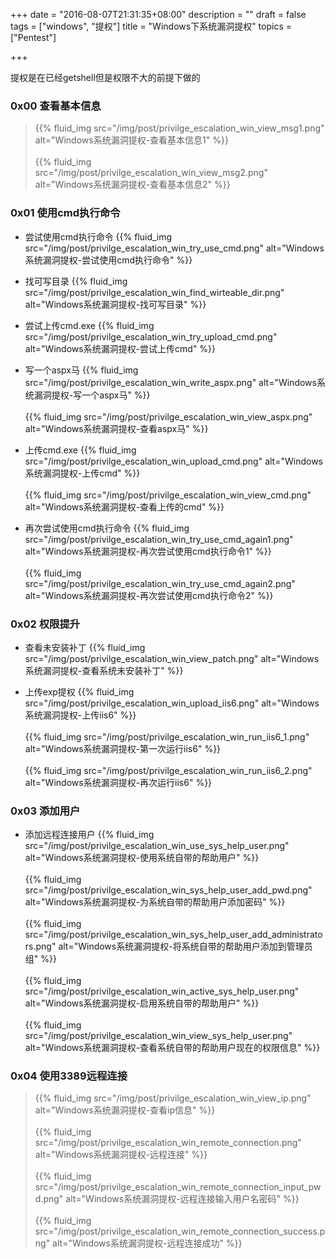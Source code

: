 +++
date = "2016-08-07T21:31:35+08:00"
description = ""
draft = false
tags = ["windows", "提权"]
title = "Windows下系统漏洞提权"
topics = ["Pentest"]

+++

提权是在已经getshell但是权限不大的前提下做的
### 0x00 查看基本信息
> {{% fluid_img src="/img/post/privilge_escalation_win_view_msg1.png" alt="Windows系统漏洞提权-查看基本信息1" %}}
<br /><br />
{{% fluid_img src="/img/post/privilge_escalation_win_view_msg2.png" alt="Windows系统漏洞提权-查看基本信息2" %}}

### 0x01 使用cmd执行命令
* 尝试使用cmd执行命令
{{% fluid_img src="/img/post/privilge_escalation_win_try_use_cmd.png" alt="Windows系统漏洞提权-尝试使用cmd执行命令" %}}

* 找可写目录
{{% fluid_img src="/img/post/privilge_escalation_win_find_wirteable_dir.png" alt="Windows系统漏洞提权-找可写目录" %}}

* 尝试上传cmd.exe
{{% fluid_img src="/img/post/privilge_escalation_win_try_upload_cmd.png" alt="Windows系统漏洞提权-尝试上传cmd" %}}

* 写一个aspx马
{{% fluid_img src="/img/post/privilge_escalation_win_write_aspx.png" alt="Windows系统漏洞提权-写一个aspx马" %}}
<br /><br />
{{% fluid_img src="/img/post/privilge_escalation_win_view_aspx.png" alt="Windows系统漏洞提权-查看aspx马" %}}

* 上传cmd.exe
{{% fluid_img src="/img/post/privilge_escalation_win_upload_cmd.png" alt="Windows系统漏洞提权-上传cmd" %}}
<br /><br />
{{% fluid_img src="/img/post/privilge_escalation_win_view_cmd.png" alt="Windows系统漏洞提权-查看上传的cmd" %}}

* 再次尝试使用cmd执行命令
{{% fluid_img src="/img/post/privilge_escalation_win_try_use_cmd_again1.png" alt="Windows系统漏洞提权-再次尝试使用cmd执行命令1" %}}
<br /><br />
{{% fluid_img src="/img/post/privilge_escalation_win_try_use_cmd_again2.png" alt="Windows系统漏洞提权-再次尝试使用cmd执行命令2" %}}

### 0x02 权限提升
* 查看未安装补丁
{{% fluid_img src="/img/post/privilge_escalation_win_view_patch.png" alt="Windows系统漏洞提权-查看系统未安装补丁" %}}

* 上传exp提权
{{% fluid_img src="/img/post/privilge_escalation_win_upload_iis6.png" alt="Windows系统漏洞提权-上传iis6" %}}
<br /><br />
{{% fluid_img src="/img/post/privilge_escalation_win_run_iis6_1.png" alt="Windows系统漏洞提权-第一次运行iis6" %}}
<br /><br />
{{% fluid_img src="/img/post/privilge_escalation_win_run_iis6_2.png" alt="Windows系统漏洞提权-再次运行iis6" %}}

### 0x03 添加用户
* 添加远程连接用户
{{% fluid_img src="/img/post/privilge_escalation_win_use_sys_help_user.png" alt="Windows系统漏洞提权-使用系统自带的帮助用户" %}}
<br /><br />
{{% fluid_img src="/img/post/privilge_escalation_win_sys_help_user_add_pwd.png" alt="Windows系统漏洞提权-为系统自带的帮助用户添加密码" %}}
<br /><br />
{{% fluid_img src="/img/post/privilge_escalation_win_sys_help_user_add_administrators.png" alt="Windows系统漏洞提权-将系统自带的帮助用户添加到管理员组" %}}
<br /><br />
{{% fluid_img src="/img/post/privilge_escalation_win_active_sys_help_user.png" alt="Windows系统漏洞提权-启用系统自带的帮助用户" %}}
<br /><br />
{{% fluid_img src="/img/post/privilge_escalation_win_view_sys_help_user.png" alt="Windows系统漏洞提权-查看系统自带的帮助用户现在的权限信息" %}}

### 0x04 使用3389远程连接
> {{% fluid_img src="/img/post/privilge_escalation_win_view_ip.png" alt="Windows系统漏洞提权-查看ip信息" %}}
<br /><br />
{{% fluid_img src="/img/post/privilge_escalation_win_remote_connection.png" alt="Windows系统漏洞提权-远程连接" %}}
<br /><br />
{{% fluid_img src="/img/post/privilge_escalation_win_remote_connection_input_pwd.png" alt="Windows系统漏洞提权-远程连接输入用户名密码" %}}
<br /><br />
{{% fluid_img src="/img/post/privilge_escalation_win_remote_connection_success.png" alt="Windows系统漏洞提权-远程连接成功" %}}